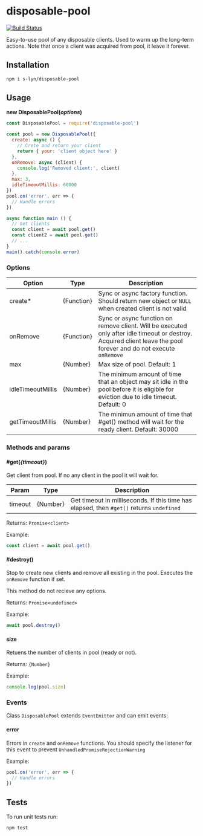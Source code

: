# disposable-pool

[![Build Status](https://travis-ci.org/s-lyn/disposable-pool.svg?branch=master)](https://travis-ci.org/s-lyn/disposable-pool)

Easy-to-use pool of any disposable clients.
Used to warm up the long-term actions. Note that once a client was acquired
from pool, it leave it forever.


## Installation

```bash
npm i s-lyn/disposable-pool
```

## Usage

**new DisposablePool(*options*)**

```js
const DisposablePool = require('disposable-pool')

const pool = new DisposablePool({
  create: async () {
    // Crete and return your client
    return { your: 'client object here' }
  },
  onRemove: async (client) {
    console.log('Removed client:', client)
  },
  max: 3,
  idleTimeoutMillis: 60000
})
pool.on('error', err => {
  // Handle errors
})

async function main () {
  // Get clients
  const client = await pool.get()
  const client2 = await pool.get()
  // ...
}
main().catch(console.error)
```

### Options

| Option | Type | Description |
|--------|------|-------------|
| create* | {Function} | Sync or async factory function. Should return new object or `NULL` when created client is not valid |
| onRemove | {Function} | Sync or async function on remove client. Will be executed  only after idle timeout or destroy. Acquired client leave the pool forever and do not execute `onRemove` |
| max | {Number} | Max size of pool. Default: 1 |
| idleTimeoutMillis | {Number} | The minimum amount of time that an object may sit idle in the pool before it is eligible for eviction due to idle timeout. Default: 0 |
| getTimeoutMillis | {Number} | The minimun amount of time that #get() method will wait for the ready client. Default: 30000 |


### Methods and params

#### #get(*{timeout}*)

Get client from pool. If no any client in the pool it will wait for.

| Param | Type | Description |
|-------|------|-------------|
| timeout | {Number} | Get timeout in milliseconds. If this time has elapsed, then `#get()` returns `undefined` |

Returns: `Promise<client>`

Example:

```js
const client = await pool.get()
```

#### #destroy()

Stop to create new clients and remove all existing in the pool.
Executes the `onRemove` function if set.

This method do not recieve any options.

Returns: `Promise<undefined>`

Example:

```js
await pool.destroy()
```

#### size

Retuens the number of clients in pool (ready or not).

Returns: `{Number}`

Example:

```js
console.log(pool.size)
```


### Events

Class `DisposablePool` extends `EventEmitter` and can emit events:

#### error

Errors in `create` and `onRemove` functions. You should specify the listener
for this event to prevent `UnhandledPromiseRejectionWarning`

Example:

```js
pool.on('error', err => {
  // Handle errors
})
```

## Tests

To run unit tests run:

```bash
npm test
```
